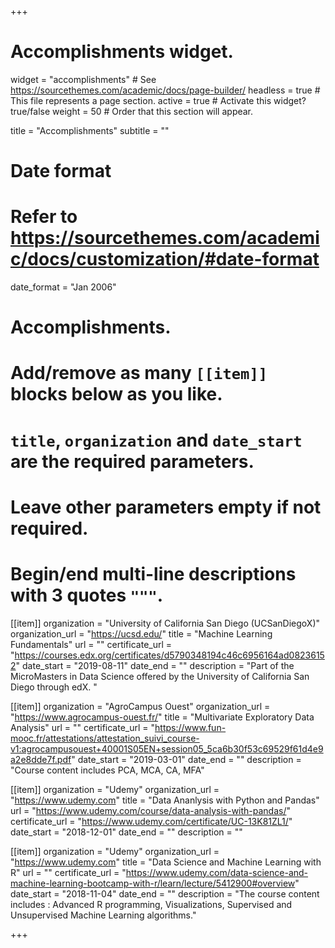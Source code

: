 +++
# Accomplishments widget.
widget = "accomplishments"  # See https://sourcethemes.com/academic/docs/page-builder/
headless = true  # This file represents a page section.
active = true  # Activate this widget? true/false
weight = 50  # Order that this section will appear.

title = "Accomplish&shy;ments"
subtitle = ""

# Date format
#   Refer to https://sourcethemes.com/academic/docs/customization/#date-format
date_format = "Jan 2006"

# Accomplishments.
#   Add/remove as many `[[item]]` blocks below as you like.
#   `title`, `organization` and `date_start` are the required parameters.
#   Leave other parameters empty if not required.
#   Begin/end multi-line descriptions with 3 quotes `"""`.

[[item]]
  organization = "University of California San Diego (UCSanDiegoX)"
  organization_url = "https://ucsd.edu/"
  title = "Machine Learning Fundamentals"
  url = ""
  certificate_url = "https://courses.edx.org/certificates/d5790348194c46c6956164ad08236152"
  date_start = "2019-08-11"
  date_end = ""
  description = "Part of the MicroMasters in Data Science offered by the University of California San Diego through edX. "

[[item]]
  organization = "AgroCampus Ouest"
  organization_url = "https://www.agrocampus-ouest.fr/"
  title = "Multivariate Exploratory Data Analysis"
  url = ""
  certificate_url = "https://www.fun-mooc.fr/attestations/attestation_suivi_course-v1:agrocampusouest+40001S05EN+session05_5ca6b30f53c69529f61d4e9a2e8dde7f.pdf"
  date_start = "2019-03-01"
  date_end = ""
  description = "Course content includes PCA, MCA, CA, MFA"

[[item]]
  organization = "Udemy"
  organization_url = "https://www.udemy.com"
  title = "Data Ananlysis with Python and Pandas"
  url = "https://www.udemy.com/course/data-analysis-with-pandas/"
  certificate_url = "https://www.udemy.com/certificate/UC-13K81ZL1/"
  date_start = "2018-12-01"
  date_end = ""
  description = ""
  
[[item]]
  organization = "Udemy"
  organization_url = "https://www.udemy.com"
  title = "Data Science and Machine Learning with R"
  url = ""
  certificate_url = "https://www.udemy.com/data-science-and-machine-learning-bootcamp-with-r/learn/lecture/5412900#overview"
  date_start = "2018-11-04"
  date_end = ""
  description = "The course content includes : Advanced R programming, Visualizations, Supervised and Unsupervised Machine Learning algorithms."

+++
